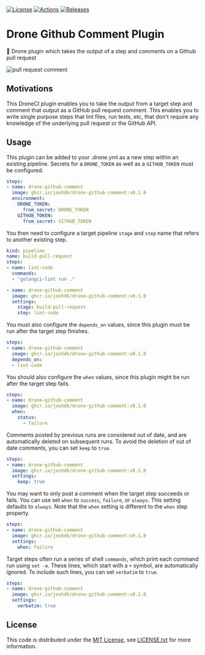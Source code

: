 [![License][license-badge]][license-link]
[![Actions][github-actions-badge]][github-actions-link]
[![Releases][github-release-badge]][github-release-link]

# Drone Github Comment Plugin

💬 Drone plugin which takes the output of a step and comments on a Github pull request

![pull request comment](https://user-images.githubusercontent.com/307183/162646831-7766bbb9-f815-4f32-87a3-a75796401411.png)

## Motivations

This DroneCI plugin enables you to take the output from a target step and comment that output as a GitHub pull request comment.
This enables you to write single purpose steps that lint files, run tests, etc, that don't require any knowledge of the underlying pull request or the GitHub API.

## Usage

This plugin can be added to your .drone.yml as a new step within an existing pipeline.
Secrets for a `DRONE_TOKEN` as well as a `GITHUB_TOKEN` must be configured.

```yaml
steps:
- name: drone-github-comment
  image: ghcr.io/joshdk/drone-github-comment:v0.1.0
  environment:
    DRONE_TOKEN:
      from_secret: DRONE_TOKEN
    GITHUB_TOKEN:
      from_secret: GITHUB_TOKEN
```

You then need to configure a target pipeline `stage` and `step` name that refers to another existing step.

```yaml
kind: pipeline
name: build-pull-request
steps:
- name: lint-code
  commands:
  - "golangci-lint run ."

- name: drone-github-comment
  image: ghcr.io/joshdk/drone-github-comment:v0.1.0
  settings:
    stage: build-pull-request
    step: lint-code
```

You must also configure the `depends_on` values, since this plugin must be run after the target step finishes.

```yaml
steps:
- name: drone-github-comment
  image: ghcr.io/joshdk/drone-github-comment:v0.1.0
  depends_on:
  - lint-code
```

You should also configure the `when` values, since this plugin might be run after the target step fails.

```yaml
steps:
- name: drone-github-comment
  image: ghcr.io/joshdk/drone-github-comment:v0.1.0
  when:
    status:
      - failure
```

Comments posted by previous runs are considered out of date, and are automatically deleted on subsequent runs.
To avoid the deletion of out of date comments, you can set `keep` to `true`.

```yaml
steps:
- name: drone-github-comment
  image: ghcr.io/joshdk/drone-github-comment:v0.1.0
  settings:
    keep: true
```

You may want to only post a comment when the target step succeeds or fails.
You can use set `when` to `success`, `failure`, or `always`.
This setting defaults to `always`.
Note that the `when` setting is different to the `when` step property.

```yaml
steps:
- name: drone-github-comment
  image: ghcr.io/joshdk/drone-github-comment:v0.1.0
  settings:
    when: failure
```

Target steps often run a series of shell `commands`, which print each command run using `set -e`.
These lines, which start with a `+` symbol, are automatically ignored.
To include such lines, you can set `verbatim` to `true`.

```yaml
steps:
- name: drone-github-comment
  image: ghcr.io/joshdk/drone-github-comment:v0.1.0
  settings:
    verbatim: true
```

## License

This code is distributed under the [MIT License][license-link], see [LICENSE.txt][license-file] for more information.

[github-actions-badge]:  https://github.com/joshdk/drone-github-comment/workflows/Build/badge.svg
[github-actions-link]:   https://github.com/joshdk/drone-github-comment/actions
[github-release-badge]:  https://img.shields.io/github/release/joshdk/drone-github-comment/all.svg
[github-release-link]:   https://github.com/joshdk/drone-github-comment/releases
[license-badge]:         https://img.shields.io/badge/license-MIT-green.svg
[license-file]:          https://github.com/joshdk/drone-github-comment/blob/master/LICENSE.txt
[license-link]:          https://opensource.org/licenses/MIT
